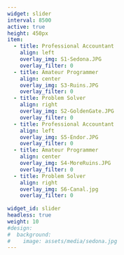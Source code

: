 ```yaml
---
widget: slider
interval: 8500
active: true
height: 450px
item:
  - title: Professional Accountant
    align: left
    overlay_img: S1-Sedona.JPG
    overlay_filter: 0
  - title: Amateur Programmer
    align: center
    overlay_img: S3-Ruins.JPG
    overlay_filter: 0
  - title: Problem Solver
    align: right
    overlay_img: S2-GoldenGate.JPG
    overlay_filter: 0
  - title: Professional Accountant
    align: left
    overlay_img: S5-Endor.JPG
    overlay_filter: 0
  - title: Amateur Programmer
    align: center
    overlay_img: S4-MoreRuins.JPG
    overlay_filter: 0
  - title: Problem Solver
    align: right
    overlay_img: S6-Canal.jpg
    overlay_filter: 0
    
widget_id: slider
headless: true
weight: 10
#design:
#  background:
#    image: assets/media/sedona.jpg
---
```

